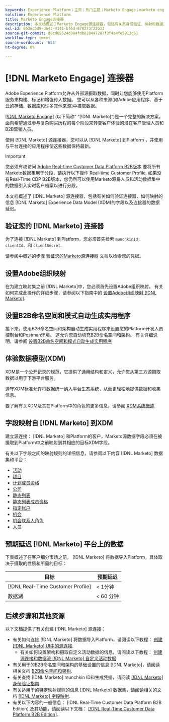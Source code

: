 ```yaml
---
keywords: Experience Platform；主页；热门主题；Marketo Engage；marketo engage；marketo
solution: Experience Platform
title: Marketo Engage连接器
description: 本文档概述了Marketo Engage源连接器，包括有关其身份验证、映射和数据延迟的信息。
exl-id: 063ec5d9-d643-4141-bf6d-878273f22b33
source-git-commit: d8cd69524d984fdb828447287f3f4a4fe5913d61
workflow-type: tm+mt
source-wordcount: '658'
ht-degree: 0%

---
```


# [!DNL Marketo Engage] 连接器

Adobe Experience Platform允许从外部源摄取数据，同时让您能够使用Platform服务来构建、标记和增强传入数据。 您可以从各种来源(如Adobe应用程序、基于云的存储、数据库和许多其他来源)中摄取数据。

[[!DNL Marketo Engage]](https://www.marketo.com/software/) (以下简称“ ”[!DNL Marketo]“)是一个完整的解决方案，面向希望通过参与复杂购买历程的每个阶段来转变客户体验的潜在客户管理人员和B2B营销人员。

使用 [!DNL Marketo] 源连接器，您可以从 [!DNL Marketo] 到Platform ，并使用与平台连接的应用程序使这些数据保持最新。

>[!IMPORTANT]
>
>您必须有权访问 [Adobe Real-time Customer Data Platform B2B版本](../../../../rtcdp/b2b-overview.md) 要将所有Marketo数据集用于分段，请执行以下操作 [Real-time Customer Profile](../../../../profile/home.md). 如果没有Real-Time CDP B2B版本，您仍然可以使用Marketo源将人员和活动数据集中的数据引入实时客户档案以进行分段。

本文档概述了 [!DNL Marketo] 源连接器，包括有关如何验证连接器、如何映射的信息 [!DNL Marketo] Experience Data Model (XDM)的字段以及连接器的数据延迟。

## 验证您的 [!DNL Marketo] 连接器

为了连接 [!DNL Marketo] 到Platform，您必须首先检索 `munchkinId`， `clientId`、和 `clientSecret`.

请参阅中概述的步骤 [验证您的Marketo源连接器](./marketo-auth.md) 文档以检索您的凭据。

## 设置Adobe组织映射

在为建立映射集之前 [!DNL Marketo]中，您必须首先设置Adobe组织映射。 有关如何完成此操作的详细步骤，请参阅以下指南中的 [设置Adobe组织映射 [!DNL Marketo]](https://experienceleague.adobe.com/docs/marketo/using/product-docs/core-marketo-concepts/miscellaneous/set-up-adobe-organization-mapping.html).

## 设置B2B命名空间和模式自动生成实用程序

接下来，使用B2B命名空间和架构自动生成实用程序来设置您的Platform开发人员控制台和Postman环境。 这允许您自动填充B2B命名空间和架构。 有关详细说明，请参阅 [设置B2B命名空间和模式自动生成实用程序](./marketo-namespaces.md)

## 体验数据模型(XDM)

XDM是一个公开记录的规范，它提供了通用结构和定义，允许您从第三方源摄取数据以用于下游平台服务。

遵守XDM标准允许将数据统一纳入平台生态系统，从而更轻松地提供数据和收集信息。

要了解有关XDM及其在Platform中的角色的更多信息，请参阅 [XDM系统概述](../../../../xdm/home.md).

## 字段映射自 [!DNL Marketo] 到XDM

建立源连接： [!DNL Marketo] 和Platform的客户，Marketo源数据字段必须在被摄取到Platform中之前映射到其相应的目标XDM字段。

有关以下字段之间的映射规则的详细信息，请参阅以下内容 [!DNL Marketo] 数据集和平台：

* [活动](../mapping/marketo.md#activities)
* [项目](../mapping/marketo.md#programs)
* [计划成员资格](../mapping/marketo.md#program-memberships)
* [公司](../mapping/marketo.md#companies)
* [静态列表](../mapping/marketo.md#static-lists)
* [静态列表成员资格](../mapping/marketo.md#static-list-memberships)
* [指定帐户](../mapping/marketo.md#named-accounts)
* [机会](../mapping/marketo.md#opportunities)
* [机会联系人角色](../mapping/marketo.md#opportunity-contact-roles)
* [人员](../mapping/marketo.md#persons)

## 预期延迟 [!DNL Marketo] 平台上的数据

下表概述了在客户细分市场之前， [!DNL Marketo] 将数据导入Platform，具体取决于摄取的性质和所需的目标：

| 目标 | 预期延迟 |
| ----------- | ---------------- |
| [!DNL Real-Time Customer Profile] | &lt; 1分钟 |
| 数据湖 | &lt; 60 分钟 |

## 后续步骤和其他资源

以下文档提供了有关创建 [!DNL Marketo] 源连接：

* 有关如何连接 [!DNL Marketo] 将数据导入Platform，请阅读以下教程： [创建 [!DNL Marketo] UI中的源连接](../../../tutorials/ui/create/adobe-applications/marketo.md).
   * 有关如何设置架构和摄取自定义活动数据的信息，请阅读以下教程： [创建源连接和数据流 [!DNL Marketo] 自定义活动数据](../../../tutorials/ui/create/adobe-applications/marketo-custom-activities.md)
* 有关用于的B2B命名空间和架构的基础设置的信息 [!DNL Marketo]，请阅读相关文档 [B2B命名空间和架构](./marketo-namespaces.md).
* 有关查找 [!DNL Marketo] munchkin ID和生成凭据，请阅读 [[!DNL Marketo] 身份验证指南](./marketo-auth.md).
* 有关适用于的特定映射规则的信息 [!DNL Marketo] 数据集，请阅读相关的文档 [[!DNL Marketo] 字段映射](../mapping/marketo.md).
* 有关以下内容的一般信息： [!DNL Real-Time Customer Data Platform B2B Edition] 及其功能，请阅读以下文档： [[!DNL Real-Time Customer Data Platform B2B Edition]](../../../../rtcdp/b2b-overview.md).
